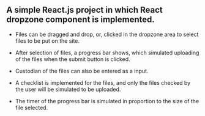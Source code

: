## A simple React.js project in which React dropzone component is implemented.

- Files can be dragged and drop, or, clicked in the dropzone area to select files to be put on the site.

- After selection of files, a progress bar shows, which simulated uploading of the files when the submit button is clicked.
- Custodian of the files can also be entered as a input.
- A checklist is implemented for the files, and only the files checked by the user will be simulated to be uploaded.
- The timer of the progress bar is simulated in proportion to the size of the file selected.
